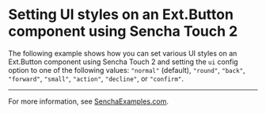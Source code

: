 # Setting UI styles on an Ext.Button component using Sencha Touch 2 #

The following example shows how you can set various UI styles on an Ext.Button component using Sencha Touch 2 and setting the `ui` config option to one of the following values: `"normal"` (default), `"round"`, `"back"`, `"forward"`, `"small"`, `"action"`, `"decline"`, or `"confirm"`.

---

For more information, see [SenchaExamples.com](http://senchaexamples.com/2012/02/27/setting-ui-styles-on-an-ext-button-component-using-sencha-touch-2/).